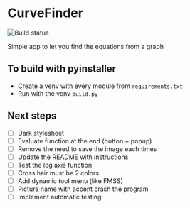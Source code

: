 # CurveFinder

![Build status](https://github.com/BrunoB81HK/CurveFinder/actions/workflows/curvefinder_builds.yml/badge.svg)

Simple app to let you find the equations from a graph

## To build with pyinstaller

- Create a venv with every module from `requirements.txt`
- Run with the venv `build.py`

## Next steps
- [ ] Dark stylesheet
- [ ] Evaluate function at the end (button + popup)
- [ ] Remove the need to save the image each times
- [ ] Update the README with instructions
- [ ] Test the log axis function
- [ ] Cross hair must be 2 colors
- [ ] Add dynamic tool menu (like FMSS)
- [ ] Picture name with accent crash the program
- [ ] Implement automatic testing